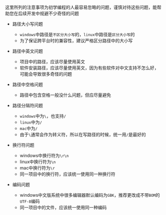 这里所列的注意事项为初学编程的人最容易忽略的问题，谨慎对待这些问题，能帮助您在后续开发中规避不少奇怪的问题
* 路径大小写问题
  - `windows`中路径是`不区分大小写`的，`linux`中路径是`区分大小写`的
  - 为了保证跨平台时的兼容性，建议严格区分路径中的大小写

* 路径中英文问题
  - 项目中的路径，应该尽量使用英文
  - 软件安装路径，应该尽量使用英文，因为有些软件对中文支持不怎么好，可能会导致很多奇怪的问题

* 路径中空格问题
  - 路径中包含空格一般没什么问题，但应尽量避免

* 路径分隔符问题
  - `windows`中为`\`，也支持`/`
  - `linux`中为`/`
  - `mac`中为`/`
  - 由于`\`通常会作为转义符，所以在写路径的时候，统一用`/`是最好的

* 换行符问题
  - windows中换行符为`\r\n`
  - linux中换行符为`\n`
  - mac中换行符为`\r`
  - 同一项目中的换行符，应该统一使用同一种换行符

* 编码问题
  - windows中文版系统中很多编辑器默认编码为`GBK`，推荐更改成不带`BOM`的`UTF-8`编码
  - 同一项目中的文件，应该统一使用同一种编码
